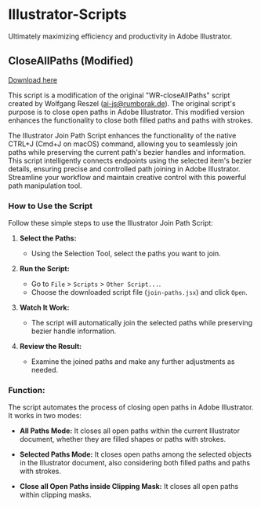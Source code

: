 # Illustrator-Scripts
Ultimately maximizing efficiency and productivity in Adobe Illustrator.

## CloseAllPaths (Modified)

[Download here](https://github.com/reyki/Illustrator-Scripts/blob/main/closeAllPaths.jsx)


This script is a modification of the original "WR-closeAllPaths" script created by Wolfgang Reszel (ai-js@rumborak.de). The original script's purpose is to close open paths in Adobe Illustrator. This modified version enhances the functionality to close both filled paths and paths with strokes.

The Illustrator Join Path Script enhances the functionality of the native CTRL+J (Cmd+J on macOS) command, allowing you to seamlessly join paths while preserving the current path's bezier handles and information. This script intelligently connects endpoints using the selected item's bezier details, ensuring precise and controlled path joining in Adobe Illustrator. Streamline your workflow and maintain creative control with this powerful path manipulation tool.


### How to Use the Script

Follow these simple steps to use the Illustrator Join Path Script:

1. **Select the Paths:**
   - Using the Selection Tool, select the paths you want to join.

5. **Run the Script:**
   - Go to `File` > `Scripts` > `Other Script...`.
   - Choose the downloaded script file (`join-paths.jsx`) and click `Open`.

6. **Watch It Work:**
   - The script will automatically join the selected paths while preserving bezier handle information.

7. **Review the Result:**
   - Examine the joined paths and make any further adjustments as needed.

### Function:

The script automates the process of closing open paths in Adobe Illustrator. It works in two modes:

- **All Paths Mode:** It closes all open paths within the current Illustrator document, whether they are filled shapes or paths with strokes.

- **Selected Paths Mode:** It closes open paths among the selected objects in the Illustrator document, also considering both filled paths and paths with strokes.

-  **Close all Open Paths inside Clipping Mask:** It closes all open paths within clipping masks.
